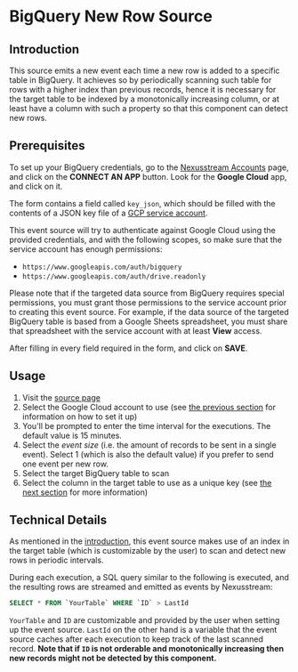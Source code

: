 # BigQuery New Row Source

## Introduction

This source emits a new event each time a new row is added to a specific table
in BigQuery. It achieves so by periodically scanning such table for rows with a
higher index than previous records, hence it is necessary for the target table
to be indexed by a monotonically increasing column, or at least have a column
with such a property so that this component can detect new rows.

## Prerequisites

To set up your BigQuery credentials, go to the [Nexusstream
Accounts](https://khulnasoft.com/accounts) page, and click on the **CONNECT AN
APP** button. Look for the **Google Cloud** app, and click on it.

The form contains a field called `key_json`, which should be filled with the
contents of a JSON key file of a [GCP service
account](https://cloud.google.com/iam/docs/creating-managing-service-account-keys).

This event source will try to authenticate against Google Cloud using the
provided credentials, and with the following scopes, so make sure that the
service account has enough permissions:

- `https://www.googleapis.com/auth/bigquery`
- `https://www.googleapis.com/auth/drive.readonly`

Please note that if the targeted data source from BigQuery requires special
permissions, you must grant those permissions to the service account prior to
creating this event source. For example, if the data source of the targeted
BigQuery table is based from a Google Sheets spreadsheet, you must share that
spreadsheet with the service account with at least **View** access.

After filling in every field required in the form, and click on **SAVE**.

## Usage

1. Visit the [source
   page](https://khulnasoft.com/sources/new?key=bigquery-new-row)
2. Select the Google Cloud account to use (see [the previous
   section](#prerequisites) for information on how to set it up)
3. You'll be prompted to enter the time interval for the executions. The default
   value is 15 minutes.
4. Select the _event size_ (i.e. the amount of records to be sent in a single
   event). Select 1 (which is also the default value) if you prefer to send one
   event per new row.
5. Select the target BigQuery table to scan
6. Select the column in the target table to use as a unique key (see [the next
   section](#technical-details) for more information)

## Technical Details

As mentioned in the [introduction](#introduction), this event source makes use
of an index in the target table (which is customizable by the user) to scan and
detect new rows in periodic intervals.

During each execution, a SQL query similar to the following is executed, and the
resulting rows are streamed and emitted as events by Nexusstream:

```sql
SELECT * FROM `YourTable` WHERE `ID` > LastId
```

`YourTable` and `ID` are customizable and provided by the user when setting up
the event source. `LastId` on the other hand is a variable that the event source
caches after each execution to keep track of the last scanned record. **Note
that if `ID` is not orderable and monotonically increasing then new records
might not be detected by this component.**
